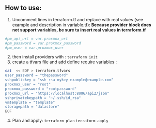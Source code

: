 ## How to use: 
 1. Uncomment lines in terraform.tf and replace with real values (see example and description in variable.tf):
 **Because provider block does not support variables, be sure tu insert real values in terraform.tf**
```bash
#pm_api_url = var.proxmox_url
#pm_password = var.proxmox_password
#pm_user = var.proxmox_user
```
 2. then install providers with :
`terraform init`
 3. create a tfvars file and add define require variables :
```bash
cat  << EOF > terraform.tfvars
user_password = "thepassword"
sshpublickey = "ssh-rsa mykey example@example.com"
proxmox_user = "root"
proxmox_password = "rootpassword"
proxmox_url = "https://localhost:8006/api2/json"
sshprivatekeypath = "~/.ssh/id_rsa"
vmtemplate = "template" 
storagepath = "datastore"
EOF
```
 4. Plan and apply:
`terraform plan`
`terraform apply`


